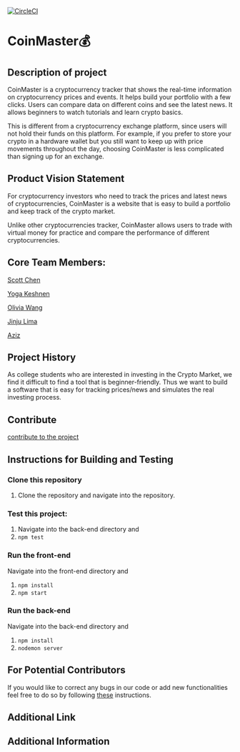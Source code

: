 [![CircleCI](https://circleci.com/gh/software-assignments-spring2022/final-project-coinmaster/tree/master.svg?style=shield)](https://circleci.com/gh/software-assignments-spring2022/your-repo-name-here/tree/master)
# CoinMaster:moneybag:

## Description of project

CoinMaster is a cryptocurrency tracker that shows the real-time information on cryptocurrency prices and events. It helps build your portfolio with a few clicks. Users can compare data on different coins and see the latest news. It allows beginners to watch tutorials and learn crypto basics.

This is different from a cryptocurrency exchange platform, since users will not hold their funds on this platform. For example, if you prefer to store your crypto in a hardware wallet but you still want to keep up with price movements throughout the day, choosing CoinMaster is less complicated than signing up for an exchange.



## Product Vision Statement

For cryptocurrency investors who need to track the prices and latest news of cryptocurrencies, CoinMaster is a website that is easy to build a portfolio and keep   track of the crypto market. 
	  
Unlike other cryptocurrencies tracker, CoinMaster allows users to trade with virtual money for practice and compare the performance of   different    cryptocurrencies. 


## Core Team Members:

  [Scott Chen](https://github.com/2170chm)
  
  [Yoga Keshnen](https://github.com/Keshnen)
  
  [Olivia Wang](https://github.com/oliviaw215)
  
  [Jinju Lima](https://github.com/jlima714)
      
  [Aziz](https://github.com/m-aziz)

## Project History
As college students who are interested in investing in the Crypto Market, we find it difficult to find a tool that is beginner-friendly. Thus we want to build a software that is easy for tracking prices/news and simulates the real investing process.

## Contribute
[contribute to the project](https://github.com/software-assignments-spring2022/final-project-coinmaster/blob/master/CONTRIBUTING.md)

## Instructions for Building and Testing

### Clone this repository
1. Clone the repository and navigate into the repository.

### Test this project: 
1. Navigate into the back-end directory and 
2. `npm test`

### Run the front-end 
Navigate into the front-end directory and 
1. `npm install`
2. `npm start` 

### Run the back-end 
Navigate into the back-end directory and 
1. `npm install` 
2. `nodemon server` 

## For Potential Contributors 
If you would like to correct any bugs in our code or add new functionalities feel free to do so by following [these](./CONTRIBUTING.md) instructions.  

## Additional Link
## Additional Information
